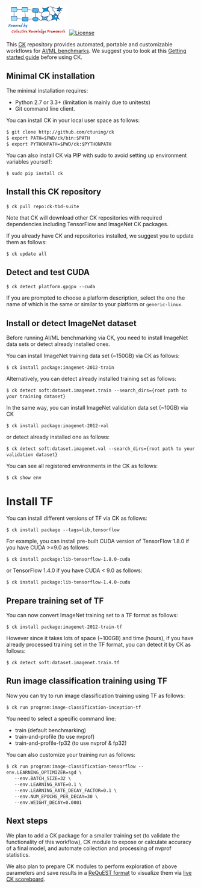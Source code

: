 [![logo](https://github.com/ctuning/ck-guide-images/blob/master/logo-powered-by-ck.png)](https://github.com/ctuning/ck)
[![License](https://img.shields.io/badge/License-BSD%203--Clause-blue.svg)](https://opensource.org/licenses/BSD-3-Clause)

This [CK](https://github.com/ctuning/ck) repository provides automated, portable and customizable workflows
for [AI/ML benchmarks](https://github.com/tbd-ai/tbd-suite). We suggest you to look 
at this [Getting started guide](https://github.com/ctuning/ck/wiki/First-feeling) before using CK.

## Minimal CK installation

The minimal installation requires:

* Python 2.7 or 3.3+ (limitation is mainly due to unitests)
* Git command line client.

You can install CK in your local user space as follows:

```
$ git clone http://github.com/ctuning/ck
$ export PATH=$PWD/ck/bin:$PATH
$ export PYTHONPATH=$PWD/ck:$PYTHONPATH
```

You can also install CK via PIP with sudo to avoid setting up environment variables yourself:

```
$ sudo pip install ck
```

## Install this CK repository

```
$ ck pull repo:ck-tbd-suite
```

Note that CK will download other CK repositories with required dependencies including TensorFlow and ImageNet CK packages.

If you already have CK and repositories installed, we suggest you to update them as follows:
```
$ ck update all
```

## Detect and test CUDA

```
$ ck detect platform.gpgpu --cuda
```

If you are prompted to choose a platform description, select the one the name of which is the same or similar to your platform or `generic-linux`.

## Install or detect ImageNet dataset

Before running AI/ML benchmarking via CK, you need to install ImageNet data sets or detect already installed ones.

You can install ImageNet training data set (~150GB) via CK as follows:
```
$ ck install package:imagenet-2012-train
```

Alternatively, you can detect already installed training set as follows:
```
$ ck detect soft:dataset.imagenet.train --search_dirs={root path to your training dataset}
```

In the same way, you can install ImageNet validation data set (~10GB) via CK
```
$ ck install package:imagenet-2012-val
```
or detect already installed one as follows:
```
$ ck detect soft:dataset.imagenet.val --search_dirs={root path to your validation dataset}
```

You can see all registered environments in the CK as follows:
```
$ ck show env
```

# Install TF

You can install different versions of TF via CK as follows:
```
$ ck install package --tags=lib,tensorflow
```

For example, you can install pre-built CUDA version of TensorFlow 1.8.0 if you have CUDA >=9.0 as follows:
```
$ ck install package:lib-tensorflow-1.8.0-cuda
```

or TensorFlow 1.4.0 if you have CUDA < 9.0 as follows:
```
$ ck install package:lib-tensorflow-1.4.0-cuda
```

## Prepare training set of TF

You can now convert ImageNet training set to a TF format as follows:
```
$ ck install package:imagenet-2012-train-tf
```

However since it takes lots of space (~100GB) and time (hours), 
if you have already processed training set in the TF format, you
can detect it by CK as follows:

```
$ ck detect soft:dataset.imagenet.train.tf
```

## Run image classification training using TF

Now you can try to run image classification training using TF as follows:
```
$ ck run program:image-classification-inception-tf
```

You need to select a specific command line:
* train (default benchmarking)
* train-and-profile (to use nvprof)
* train-and-profile-fp32 (to use nvprof & fp32)

You can also customize your training run as follows:
```
$ ck run program:image-classification-tensorflow --env.LEARNING_OPTIMIZER=sgd \
   --env.BATCH_SIZE=32 \
   --env.LEARNING_RATE=0.1 \
   --env.LEARNING_RATE_DECAY_FACTOR=0.1 \
   --env.NUM_EPOCHS_PER_DECAY=30 \
   --env.WEIGHT_DECAY=0.0001
```

## Next steps

We plan to add a CK package for a smaller training set (to validate the functionality of this workflow),
CK module to expose or calculate accuracy of a final model,
and automate collection and processing of nvprof statistics.

We also plan to prepare CK modules to perform exploration of above parameters and save results 
in a [ReQuEST format](http://cKnowledge.org/request) to visualize them 
via [live CK scoreboard](http://cKnowledge.org/repo).
